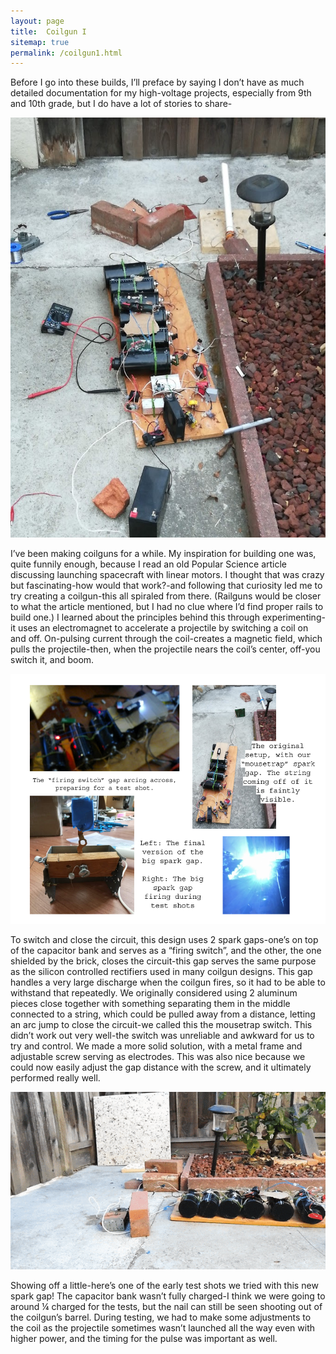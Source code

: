```yaml
---
layout: page
title:  Coilgun I 
sitemap: true
permalink: /coilgun1.html
---
```


Before I go into these builds, I’ll preface by saying I don’t have as much detailed documentation for my high-voltage projects, especially from 9th and 10th grade, but I do have a lot of stories to share-

<img src="/images/posts/coilgun/Labeled.jpg"/>

<p>I’ve been making coilguns for a while. My inspiration for building one was, quite funnily enough, because I read an old Popular Science article discussing launching spacecraft with linear motors. I thought that was crazy but fascinating-how would that work?-and following that curiosity led me to try creating a coilgun-this all spiraled from there. (Railguns would be closer to what the article mentioned, but I had no clue where I’d find proper rails to build one.) I learned about the principles behind this through experimenting-it uses an electromagnet to accelerate a projectile by switching a coil on and off. On-pulsing current through the coil-creates a magnetic field, which pulls the projectile-then, when the projectile nears the coil’s center, off-you switch it, and boom.
</p>

<img src="/images/posts/coilgun/SparkGapRevs.png" width="512" height="400"/>


<p>To switch and close the circuit, this design uses 2 spark gaps-one’s on top of the capacitor bank and serves as a “firing switch”, and the other, the one shielded by the brick, closes the circuit-this gap serves the same purpose as the silicon controlled rectifiers used in many coilgun designs. This gap handles a very large discharge when the coilgun fires, so it had to be able to withstand that repeatedly. We originally considered using 2 aluminum pieces close together with something separating them in the middle connected to a string, which could be pulled away from a distance, letting an arc jump to close the circuit-we called this the mousetrap switch. This didn’t work out very well-the switch was unreliable and awkward for us to try and control. We made a more solid solution, with a metal frame and adjustable screw serving as electrodes. This was also nice because we could now easily adjust the gap distance with the screw, and it ultimately performed really well.</p>

<img src="/images/posts/coilgun/Coilgun Clear Test Shot.gif"/>

Showing off a little-here’s one of the early test shots we tried with this new spark gap! The capacitor bank wasn’t fully charged-I think we were going to around ¼ charged for the tests, but the nail can still be seen shooting out of the coilgun’s barrel. During testing, we had to make some adjustments to the coil as the projectile sometimes wasn’t launched all the way even with higher power, and the timing for the pulse was important as well.
